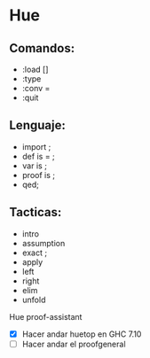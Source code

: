 Hue
===

Comandos:
---
- :load [<archivo>]
- :type <Term>
- :conv <Term> = <Term>
- :quit

Lenguaje:
---
- import ;
- def <name> is <Type> = <Term>;
- var <name> is <Type>;
- proof <name> is <Term>;
- qed;

Tacticas:
---
- intro
- assumption
- exact <Term>;
- apply
- left
- right
- elim
- unfold



Hue proof-assistant

- [x] Hacer andar huetop en GHC 7.10
- [ ] Hacer andar el proofgeneral
